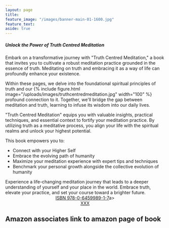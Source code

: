 ```yaml
---
layout: page
title: 
feature_image: "/images/banner-main-01-1600.jpg"
feature_text: 
aside: true 
---
```



##### Unlock the Power of Truth Centred Meditation

Embark on a transformative journey with "Truth Centred Meditation," a book that invites you to cultivate a robust meditation practice grounded in the essence of truth. Meditating on truth and embracing it as a way of life can profoundly enhance your existence.

Within these pages, we delve into the foundational spiritual principles of truth and our <right>{% include figure.html image="/uploads/images/truthcentredmeditation.jpg" width="100" %}</right>  profound connection to it. Together, we'll bridge the gap between meditation and truth, learning to infuse its wisdom into our daily lives.

"Truth Centred Meditation" equips you with valuable insights, practical techniques, and essential context to fortify your meditation practice. 
By utilizing truth as a meditative process, you align your life with the spiritual realms and unlock your highest potential. 

This book empowers you to: 
<ul>
<li>Connect with your Higher Self</li>
<li>Embrace the evolving path of humanity</li>
<li>Maximize your meditation experience with expert tips and techniques</li>
<li>Benchmark your personal growth alongside the collective evolution of humanity</li>	
</ul>
Experience a life-changing meditation journey that leads to a deeper understanding of yourself and your place in the world. Embrace truth, elevate your practice, and set your course toward a brighter future.

<center><a href> ISBN 978-0-6459989-1-7</a>a></center>

<center> <a href>XXX</a></center>

Amazon associates link to amazon page of book
---

